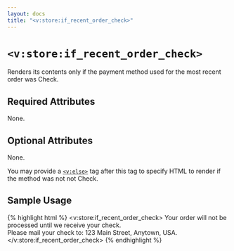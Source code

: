 ```yaml
---
layout: docs
title: "<v:store:if_recent_order_check>"
---
```


# `<v:store:if_recent_order_check>`

Renders its contents only if the payment method used for the most recent
order was Check.

## Required Attributes

None.

## Optional Attributes

None.

You may provide a [`<v:else>`](/v_else/) tag after this tag to specify
HTML to render if the method was not not Check.

## Sample Usage

{% highlight html %}
<v:store:if_recent_order_check>
 Your order will not be processed until we receive your check.  
 Please mail your check to: 123 Main Street, Anytown, USA.
</v:store:if_recent_order_check>
{% endhighlight %}
